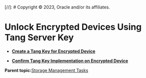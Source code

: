 [//]: # Copyright © 2023, Oracle and/or its affiliates.

# Unlock Encrypted Devices Using Tang Server Key

-   **[Create a Tang Key for Encrypted Device](../topics/cockpit-nbde_create_a_tang_key_for_the_encrypted_device.md)**  

-   **[Confirm Tang Key Implementation on Encrypted Device](../topics/cockpit-nbde_confirm_that_the_configuration_is_successful.md)**  


**Parent topic:**[Storage Management Tasks](../topics/cockpit-storage_management.md)

